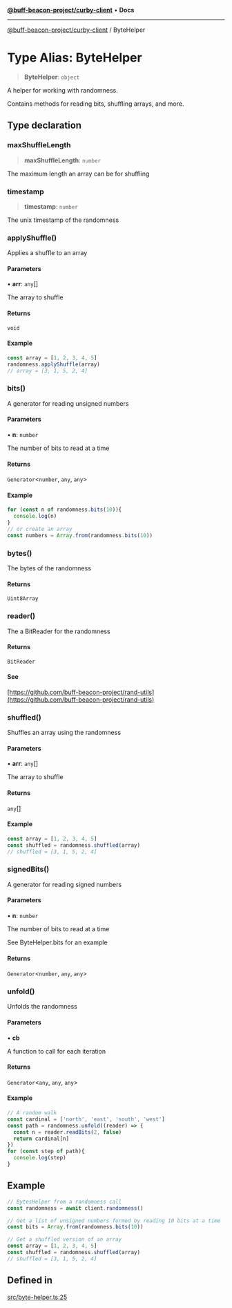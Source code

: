 [**@buff-beacon-project/curby-client**](../index.md) • **Docs**

***

[@buff-beacon-project/curby-client](../index.md) / ByteHelper

# Type Alias: ByteHelper

> **ByteHelper**: `object`

A helper for working with randomness.

Contains methods for reading bits, shuffling arrays, and more.

## Type declaration

### maxShuffleLength

> **maxShuffleLength**: `number`

The maximum length an array can be for shuffling

### timestamp

> **timestamp**: `number`

The unix timestamp of the randomness

### applyShuffle()

Applies a shuffle to an array

#### Parameters

• **arr**: `any`[]

The array to shuffle

#### Returns

`void`

#### Example

```ts
const array = [1, 2, 3, 4, 5]
randomness.applyShuffle(array)
// array = [3, 1, 5, 2, 4]
```

### bits()

A generator for reading unsigned numbers

#### Parameters

• **n**: `number`

The number of bits to read at a time

#### Returns

`Generator`\<`number`, `any`, `any`\>

#### Example

```ts
for (const n of randomness.bits(10)){
  console.log(n)
}
// or create an array
const numbers = Array.from(randomness.bits(10))
```

### bytes()

The bytes of the randomness

#### Returns

`Uint8Array`

### reader()

The a BitReader for the randomness

#### Returns

`BitReader`

#### See

[https://github.com/buff-beacon-project/rand-utils](https://github.com/buff-beacon-project/rand-utils)

### shuffled()

Shuffles an array using the randomness

#### Parameters

• **arr**: `any`[]

The array to shuffle

#### Returns

`any`[]

#### Example

```ts
const array = [1, 2, 3, 4, 5]
const shuffled = randomness.shuffled(array)
// shuffled = [3, 1, 5, 2, 4]
```

### signedBits()

A generator for reading signed numbers

#### Parameters

• **n**: `number`

The number of bits to read at a time

See ByteHelper.bits for an example

#### Returns

`Generator`\<`number`, `any`, `any`\>

### unfold()

Unfolds the randomness

#### Parameters

• **cb**

A function to call for each iteration

#### Returns

`Generator`\<`any`, `any`, `any`\>

#### Example

```ts
// A random walk
const cardinal = ['north', 'east', 'south', 'west']
const path = randomness.unfold((reader) => {
  const n = reader.readBits(2, false)
  return cardinal[n]
})
for (const step of path){
  console.log(step)
}
```

## Example

```ts
// BytesHelper from a randomness call
const randomness = await client.randomness()

// Get a list of unsigned numbers formed by reading 10 bits at a time
const bits = Array.from(randomness.bits(10))

// Get a shuffled version of an array
const array = [1, 2, 3, 4, 5]
const shuffled = randomness.shuffled(array)
// shuffled = [3, 1, 5, 2, 4]
```

## Defined in

[src/byte-helper.ts:25](https://github.com/buff-beacon-project/curby-js-client/blob/ab22d721ec98514e549c65f2310e066d4022d353/src/byte-helper.ts#L25)
